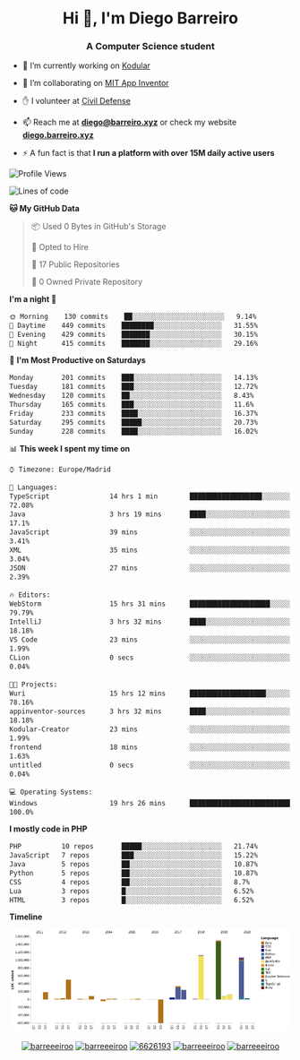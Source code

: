 <h1 align="center">Hi 👋, I'm Diego Barreiro</h1>
<h3 align="center">A Computer Science student</h3>

- 🔭 I’m currently working on [Kodular](https://www.kodular.io)

- 👯 I’m collaborating on [MIT App Inventor](https://github.com/mit-cml/appinventor-sources)

- ✋ I volunteer at [Civil Defense](https://proteccioncivil.sdc.gal)

- 📫 Reach me at **diego@barreiro.xyz** or check my website **[diego.barreiro.xyz](https://diego.barreiro.xyz)**

- ⚡ A fun fact is that **I run a platform with over 15M daily active users**

<!--START_SECTION:waka-->
![Profile Views](http://img.shields.io/badge/Profile%20Views-22-blue)

![Lines of code](https://img.shields.io/badge/From%20Hello%20World%20I've%20written-19.5%20million%20Lines%20of%20code-blue)

**🐱 My GitHub Data** 

> 📦 Used 0 Bytes in GitHub's Storage 
 > 
> 💼 Opted to Hire
 > 
> 📜 17 Public Repositories 
 > 
> 🔑 0 Owned Private Repository 
 > 
**I'm a night 🦉** 

```text
🌞 Morning    130 commits    ██░░░░░░░░░░░░░░░░░░░░░░░   9.14% 
🌆 Daytime    449 commits    ████████░░░░░░░░░░░░░░░░░   31.55% 
🌃 Evening    429 commits    ███████░░░░░░░░░░░░░░░░░░   30.15% 
🌙 Night      415 commits    ███████░░░░░░░░░░░░░░░░░░   29.16%

```
📅 **I'm Most Productive on Saturdays** 

```text
Monday       201 commits    ███░░░░░░░░░░░░░░░░░░░░░░   14.13% 
Tuesday      181 commits    ███░░░░░░░░░░░░░░░░░░░░░░   12.72% 
Wednesday    120 commits    ██░░░░░░░░░░░░░░░░░░░░░░░   8.43% 
Thursday     165 commits    ███░░░░░░░░░░░░░░░░░░░░░░   11.6% 
Friday       233 commits    ████░░░░░░░░░░░░░░░░░░░░░   16.37% 
Saturday     295 commits    █████░░░░░░░░░░░░░░░░░░░░   20.73% 
Sunday       228 commits    ████░░░░░░░░░░░░░░░░░░░░░   16.02%

```


📊 **This week I spent my time on** 

```text
⌚︎ Timezone: Europe/Madrid

💬 Languages: 
TypeScript               14 hrs 1 min        ██████████████████░░░░░░░   72.08% 
Java                     3 hrs 19 mins       ████░░░░░░░░░░░░░░░░░░░░░   17.1% 
JavaScript               39 mins             ░░░░░░░░░░░░░░░░░░░░░░░░░   3.41% 
XML                      35 mins             ░░░░░░░░░░░░░░░░░░░░░░░░░   3.04% 
JSON                     27 mins             ░░░░░░░░░░░░░░░░░░░░░░░░░   2.39%

🔥 Editors: 
WebStorm                 15 hrs 31 mins      ████████████████████░░░░░   79.79% 
IntelliJ                 3 hrs 32 mins       ████░░░░░░░░░░░░░░░░░░░░░   18.18% 
VS Code                  23 mins             ░░░░░░░░░░░░░░░░░░░░░░░░░   1.99% 
CLion                    0 secs              ░░░░░░░░░░░░░░░░░░░░░░░░░   0.04%

🐱‍💻 Projects: 
Wuri                     15 hrs 12 mins      ███████████████████░░░░░░   78.16% 
appinventor-sources      3 hrs 32 mins       ████░░░░░░░░░░░░░░░░░░░░░   18.18% 
Kodular-Creator          23 mins             ░░░░░░░░░░░░░░░░░░░░░░░░░   1.99% 
frontend                 18 mins             ░░░░░░░░░░░░░░░░░░░░░░░░░   1.63% 
untitled                 0 secs              ░░░░░░░░░░░░░░░░░░░░░░░░░   0.04%

💻 Operating Systems: 
Windows                  19 hrs 26 mins      █████████████████████████   100.0%

```

**I mostly code in PHP** 

```text
PHP          10 repos       █████░░░░░░░░░░░░░░░░░░░░   21.74% 
JavaScript   7 repos        ███░░░░░░░░░░░░░░░░░░░░░░   15.22% 
Java         5 repos        ██░░░░░░░░░░░░░░░░░░░░░░░   10.87% 
Python       5 repos        ██░░░░░░░░░░░░░░░░░░░░░░░   10.87% 
CSS          4 repos        ██░░░░░░░░░░░░░░░░░░░░░░░   8.7% 
Lua          3 repos        █░░░░░░░░░░░░░░░░░░░░░░░░   6.52% 
HTML         3 repos        █░░░░░░░░░░░░░░░░░░░░░░░░   6.52%

```


**Timeline**

![Chart not found](https://github.com/barreeeiroo/barreeeiroo/blob/master/charts/bar_graph.png) 


<!--END_SECTION:waka-->

<p align="center">
<a href="https://twitter.com/barreeeiroo" target="blank"><img align="center" src="https://cdn.jsdelivr.net/npm/simple-icons@3.0.1/icons/twitter.svg" alt="barreeeiroo" height="20" width="20" /></a>
<a href="https://linkedin.com/in/barreeeiroo" target="blank"><img align="center" src="https://cdn.jsdelivr.net/npm/simple-icons@3.0.1/icons/linkedin.svg" alt="barreeeiroo" height="20" width="20" /></a>
<a href="https://stackoverflow.com/users/6626193" target="blank"><img align="center" src="https://cdn.jsdelivr.net/npm/simple-icons@3.0.1/icons/stackoverflow.svg" alt="6626193" height="20" width="20" /></a>
<a href="https://fb.com/barreeeiroo" target="blank"><img align="center" src="https://cdn.jsdelivr.net/npm/simple-icons@3.0.1/icons/facebook.svg" alt="barreeeiroo" height="20" width="20" /></a>
<a href="https://instagram.com/barreeeiroo" target="blank"><img align="center" src="https://cdn.jsdelivr.net/npm/simple-icons@3.0.1/icons/instagram.svg" alt="barreeeiroo" height="20" width="20" /></a>
</p>
